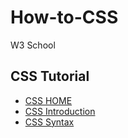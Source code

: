 # How-to-CSS
 W3 School

## CSS Tutorial
- [CSS HOME](https://www.w3schools.com/css/default.asp) 
- [CSS Introduction](https://www.w3schools.com/css/css_intro.asp)
- [CSS Syntax](https://www.w3schools.com/css/css_syntax.asp)

